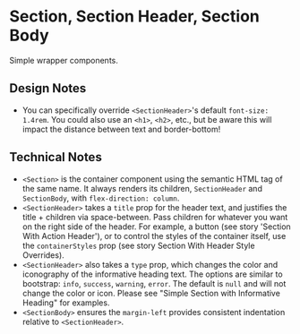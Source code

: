 # Section, Section Header, Section Body

Simple wrapper components.

## Design Notes

- You can specifically override `<SectionHeader>`'s default `font-size: 1.4rem`. You could also use an `<h1>`, `<h2>`, etc., but be aware this will impact the distance between text and border-bottom!

## Technical Notes

- `<Section>` is the container component using the semantic HTML tag of the same name. It always renders its children, `SectionHeader` and `SectionBody`, with `flex-direction: column`.
- `<SectionHeader>` takes a `title` prop for the header text, and justifies the title + children via space-between. Pass children for whatever you want on the right side of the header. For example, a button (see story 'Section With Action Header'), or to control the styles of the container itself, use the `containerStyles` prop (see story Section With Header Style Overrides).
- `<SectionHeader>` also takes a `type` prop, which changes the color and iconography of the informative heading text. The options are similar to bootstrap: `info`, `success`, `warning`, `error`. The default is `null` and will not change the color or icon. Please see "Simple Section with Informative Heading" for examples.
- `<SectionBody>` ensures the `margin-left` provides consistent indentation relative to `<SectionHeader>`.

